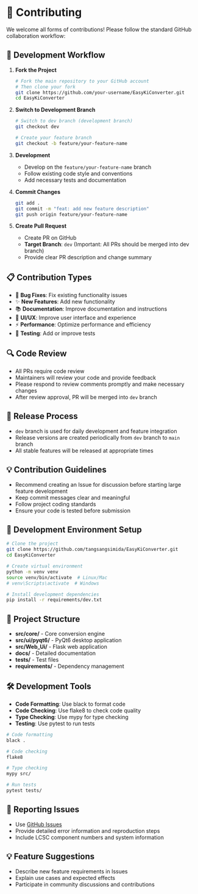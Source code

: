 # 🤝 Contributing

We welcome all forms of contributions! Please follow the standard GitHub collaboration workflow:

## 🔄 Development Workflow

1. **Fork the Project**
   ```bash
   # Fork the main repository to your GitHub account
   # Then clone your fork
   git clone https://github.com/your-username/EasyKiConverter.git
   cd EasyKiConverter
   ```

2. **Switch to Development Branch**
   ```bash
   # Switch to dev branch (development branch)
   git checkout dev
   
   # Create your feature branch
   git checkout -b feature/your-feature-name
   ```

3. **Development**
   - Develop on the `feature/your-feature-name` branch
   - Follow existing code style and conventions
   - Add necessary tests and documentation

4. **Commit Changes**
   ```bash
   git add .
   git commit -m "feat: add new feature description"
   git push origin feature/your-feature-name
   ```

5. **Create Pull Request**
   - Create PR on GitHub
   - **Target Branch**: `dev` (Important: All PRs should be merged into dev branch)
   - Provide clear PR description and change summary

## 📋 Contribution Types

- 🐛 **Bug Fixes**: Fix existing functionality issues
- ✨ **New Features**: Add new functionality
- 📚 **Documentation**: Improve documentation and instructions
- 🎨 **UI/UX**: Improve user interface and experience
- ⚡ **Performance**: Optimize performance and efficiency
- 🧪 **Testing**: Add or improve tests

## 🔍 Code Review

- All PRs require code review
- Maintainers will review your code and provide feedback
- Please respond to review comments promptly and make necessary changes
- After review approval, PR will be merged into `dev` branch

## 🚀 Release Process

- `dev` branch is used for daily development and feature integration
- Release versions are created periodically from `dev` branch to `main` branch
- All stable features will be released at appropriate times

## 💡 Contribution Guidelines

- Recommend creating an Issue for discussion before starting large feature development
- Keep commit messages clear and meaningful
- Follow project coding standards
- Ensure your code is tested before submission

## 🧪 Development Environment Setup

```bash
# Clone the project
git clone https://github.com/tangsangsimida/EasyKiConverter.git
cd EasyKiConverter

# Create virtual environment
python -m venv venv
source venv/bin/activate  # Linux/Mac
# venv\Scripts\activate  # Windows

# Install development dependencies
pip install -r requirements/dev.txt
```

## 📁 Project Structure

- **src/core/** - Core conversion engine
- **src/ui/pyqt6/** - PyQt6 desktop application
- **src/Web_Ui/** - Flask web application
- **docs/** - Detailed documentation
- **tests/** - Test files
- **requirements/** - Dependency management

## 🛠️ Development Tools

- **Code Formatting**: Use black to format code
- **Code Checking**: Use flake8 to check code quality
- **Type Checking**: Use mypy for type checking
- **Testing**: Use pytest to run tests

```bash
# Code formatting
black .

# Code checking
flake8

# Type checking
mypy src/

# Run tests
pytest tests/
```

## 🐛 Reporting Issues
- Use [GitHub Issues](https://github.com/tangsangsimida/EasyKiConverter/issues)
- Provide detailed error information and reproduction steps
- Include LCSC component numbers and system information

## 💡 Feature Suggestions
- Describe new feature requirements in Issues
- Explain use cases and expected effects
- Participate in community discussions and contributions